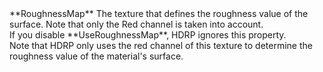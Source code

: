 <tr>
<td>**RoughnessMap**</td>
<td>The texture that defines the roughness value of the surface. Note that only the Red channel is taken into account.<br/>If you disable **UseRoughnessMap**, HDRP ignores this property.<br/>Note that HDRP only uses the red channel of this texture to determine the roughness value of the material's surface.</td>
</tr>
